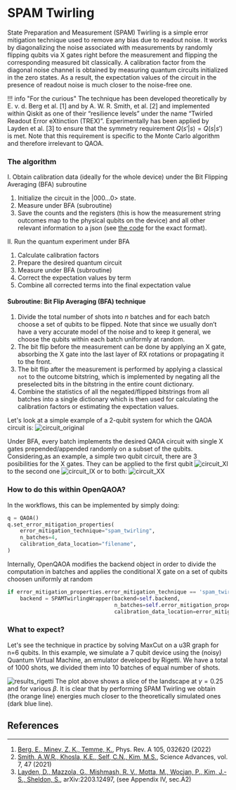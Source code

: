 # SPAM Twirling 

State Preparation and Measurement (SPAM) Twirling is a simple error mitigation technique used to remove any bias due to readout noise.  It works by diagonalizing the noise associated with measurements by randomly flipping qubits via X gates right before the measurement and flipping the corresponding measured bit classically. 
A calibration factor from the diagonal noise channel is obtained by measuring quantum circuits initialized in the zero states. As a result, the expectation values of the circuit in the presence of readout noise is much closer to the noise-free one.

!!! info "For the curious"
    The technique has been developed theoretically by E. v. d. Berg et al. [1] and by A. W. R. Smith, et al. [2] and implemented within Qiskit as one of their “resilience levels” under the name “Twirled Readout Error eXtinction (TREX)”. Experimentally has been applied by Layden et al. [3] to ensure that the  symmetry requirement $Q(s'| s) = Q(s |s')$ is met. Note that this requirement is specific to the Monte Carlo algorithm and therefore irrelevant to QAOA. 


### The algorithm
I. Obtain calibration data (ideally for the whole device) under the Bit Flipping Averaging (BFA) subroutine

1. Initialize the circuit in the |000…0> state.
2. Measure under BFA (subroutine)
3. Save the counts and the registers (this is how the measurement string outcomes map to the physical qubits on the device) and all other relevant information to a json (see [the code](https://github.com/entropicalabs/openqaoa/blob/dev/tests/qpu_calibration_data/README_calibration_files.md) for the exact format). 

II. Run the quantum experiment under BFA 

1. Calculate calibration factors 
2. Prepare the desired quantum circuit 
3. Measure under BFA (subroutine)
4. Correct the expectation values by term 
5. Combine all corrected terms into the final expectation value

#### Subroutine: Bit Flip Averaging (BFA) technique

1. Divide the total number of shots into $n$ batches and for each batch choose a set of qubits to be flipped. Note that since we usually don’t have a very accurate model of the noise and to keep it general, we choose the qubits within each batch uniformly at random.
2. The bit flip before the measurement can be done by applying an X gate, absorbing the X gate into the last layer of RX rotations or propagating it to the front. 
3. The bit flip after the measurement is performed by applying a classical `not` to the outcome bitstring, which is implemented by negating all the preselected bits in the bitstring in the entire count dictionary. 
4. Combine the statistics of all the negated/flipped bitstrings from all batches into a single dictionary which is then used for calculating the calibration factors or estimating the expectation values.

Let's look at a simple example of a 2-qubit system for which the QAOA circuit is:
![circuit_original](/img/spam_twirling_circuit_0.png)

Under BFA, every batch implements the desired QAOA circuit with single X gates prepended/appended randomly on a subset of the qubits. Considering,as an example, a simple two qubit circuit, there are 3 posibilities for the X gates. They can be applied to the first qubit
![circuit_XI](/img/spam_twirling_circuit_2.png)
to the second one
![circuit_IX](/img/spam_twirling_circuit_3.png)
or to both:
![circuit_XX](/img/spam_twirling_circuit_1.png)

### How to do this within OpenQAOA?

In the workflows, this can be implemented by simply doing:
```Python
q = QAOA()
q.set_error_mitigation_properties(
    error_mitigation_technique="spam_twirling",
    n_batches=4,
    calibration_data_location="filename",
)
```

Internally, OpenQAOA modifies the backend object in order to divide the computation in batches and applies the conditional X gate on a set of qubits choosen uniformly at random
```Python
if error_mitigation_properties.error_mitigation_technique == 'spam_twirling':
    backend = SPAMTwirlingWrapper(backend=self.backend,
                                  n_batches=self.error_mitigation_properties.n_batches,
                                  calibration_data_location=error_mitigation_properties.calibration_data_location)
```

### What to expect?
Let's see the technique in practice by solving MaxCut on a u3R graph for n=6 qubits. In this example, we simulate a 7 qubit device using the (noisy) Quantum Virtual Machine, an emulator developed by Rigetti. We have a total of 1000 shots, we divided them into 10 batches of equal number of shots.

![results_rigetti](/img/spam_twirling_results_rigetti.png)
The plot above shows a slice of the landscape at $\gamma=0.25$ and for various $\beta$. It is clear that by performing SPAM Twirling we obtain (the orange line) energies much closer to the theoretically simulated ones (dark blue line). 

## References
----------
1. [Berg, E., Minev, Z. K., Temme, K.](https://journals.aps.org/pra/abstract/10.1103/PhysRevA.105.032620), Phys. Rev. A 105, 032620 (2022) 
2. [Smith, A.W.R., Khosla, K.E., Self, C.N., Kim, M.S.](https://www.science.org/doi/10.1126/sciadv.abi8009),  Science Advances, vol. 7, 47 (2021)
3. [Layden, D., Mazzola, G., Mishmash, R. V., Motta, M., Wocjan, P., Kim, J.-S., Sheldon, S.](https://arxiv.org/abs/2203.12497), arXiv:2203.12497, (see Appendix IV, sec.A2)
